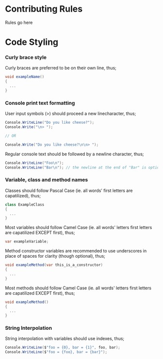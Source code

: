 # Contributing Rules

Rules go here

# Code Styling
### Curly brace style  
Curly braces are preferred to be on their own line, thus;
```cs
void exampleName()
{
  ...
}
```

### Console print text formatting
User input symbols (>) should proceed a new linecharacter, thus;
```cs
Console.WriteLine("Do you like cheese?");
Console.Write("\n> ");

// OR

Console.Write("Do you like cheese?\n\n> ");
```
Regular console text should be followed by a newline character, thus;
```cs
Console.WriteLine("Foo\n");
Console.WriteLine("Bar\n"); // the newline at the end of "Bar" is optional if "Bar" is the last console text
```

### Variable, class and method names  
Classes should follow Pascal Case (ie. all words' first letters are capatilized), thus;
```cs
class ExampleClass
{
  ...
}
```
Most variables should follow Camel Case (ie. all words' letters first letters are capatilized EXCEPT first), thus;
```cs
var exampleVariable;
```
Method constructor variables are recommended to use underscores in place of spaces for clarity (though optional), thus;
```cs
void exampleMethod(var this_is_a_constructor)
{
  ...
}
```
Most methods should follow Camel Case (ie. all words' letters first letters are capatilized EXCEPT first), thus;
```cs
void exampleMethod()
{
  ...
}
```

### String Interpolation
String interpolation with variables should use indexes, thus;
```cs
Console.WriteLine($"foo = {0}, bar = {1}", foo, bar);
Console.WriteLine($"foo = {foo}, bar = {bar}");
```
